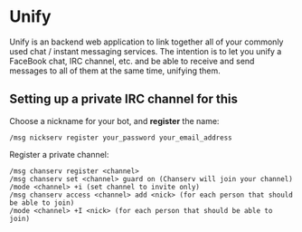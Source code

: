 # Unify

Unify is an backend web application to link together all of your commonly used
chat / instant messaging services. The intention is to let you unify a FaceBook
chat, IRC channel, etc. and be able to receive and send messages to all of them
at the same time, unifying them.


## Setting up a private IRC channel for this

Choose a nickname for your bot, and **register** the name:

```
/msg nickserv register your_password your_email_address
```

Register a private channel:

```
/msg chanserv register <channel>
/msg chanserv set <channel> guard on (Chanserv will join your channel)
/mode <channel> +i (set channel to invite only)
/msg chanserv access <channel> add <nick> (for each person that should be able to join)
/mode <channel> +I <nick> (for each person that should be able to join)
```

